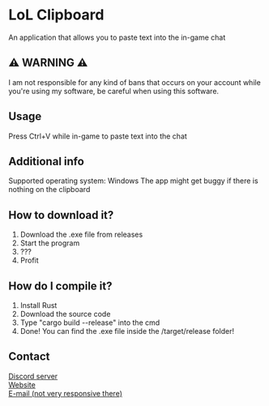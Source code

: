 # LoL Clipboard
An application that allows you to paste text into the in-game chat

## ⚠ WARNING ⚠
I am not responsible for any kind of bans that occurs on your account while you're using my software, be careful when using this software.

## Usage
Press Ctrl+V while in-game to paste text into the chat

## Additional info
Supported operating system: Windows
The app might get buggy if there is nothing on the clipboard

## How to download it?
1. Download the .exe file from releases
2. Start the program
3. ???
4. Profit

## How do I compile it?
1. Install Rust
2. Download the source code
3. Type "cargo build --release" into the cmd
4. Done! You can find the .exe file inside the /target/release folder!

## Contact
[Discord server](https://discord.gg/pJVxS6uRTK)<br />
[Website](https://zeunig.hu)<br/>
[E-mail (not very responsive there)](mailto:business@mail.zeunig.hu)
